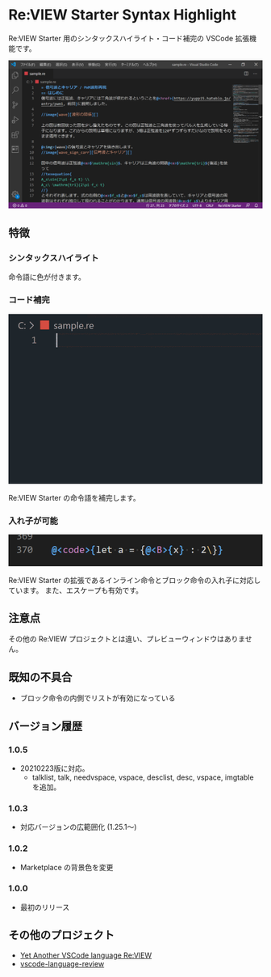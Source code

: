 # Re:VIEW Starter Syntax Highlight
Re:VIEW Starter 用のシンタックスハイライト・コード補完の VSCode 拡張機能です。

![VSCODEのスクリーンショット](images/preview_top.png)


## 特徴
### シンタックスハイライト
命令語に色が付きます。


### コード補完
![コード補完をしている様子](images/preview_code_completion.gif)

Re:VIEW Starter の命令語を補完します。


### 入れ子が可能
![インライン命令の入れ子が動作している様子](images/preview_inline_inline.png)

Re:VIEW Starter の拡張であるインライン命令とブロック命令の入れ子に対応しています。
また、エスケープも有効です。


## 注意点
その他の Re:VIEW プロジェクトとは違い、プレビューウィンドウはありません。


## 既知の不具合
- ブロック命令の内側でリストが有効になっている


## バージョン履歴
### 1.0.5
- 20210223版に対応。
  - talklist, talk, needvspace, vspace, desclist, desc, vspace, imgtable を追加。

### 1.0.3
- 対応バージョンの広範囲化 (1.25.1～)

### 1.0.2
- Marketplace の背景色を変更

### 1.0.0
- 最初のリリース


## その他のプロジェクト
- [Yet Another VSCode language Re:VIEW](https://github.com/erukiti/ya-language-review)
- [vscode-language-review](https://github.com/atsushieno/vscode-language-review)

